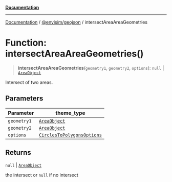 [**Documentation**](../../../README.md)

---

[Documentation](../../../README.md) / [@envisim/geojson](../README.md) / intersectAreaAreaGeometries

# Function: intersectAreaAreaGeometries()

> **intersectAreaAreaGeometries**(`geometry1`, `geometry2`, `options`): `null` \| [`AreaObject`](../type-aliases/AreaObject.md)

Intersect of two areas.

## Parameters

| Parameter   | theme_type                                                              |
| ----------- | ----------------------------------------------------------------------- |
| `geometry1` | [`AreaObject`](../type-aliases/AreaObject.md)                           |
| `geometry2` | [`AreaObject`](../type-aliases/AreaObject.md)                           |
| `options`   | [`CirclesToPolygonsOptions`](../interfaces/CirclesToPolygonsOptions.md) |

## Returns

`null` \| [`AreaObject`](../type-aliases/AreaObject.md)

the intersect or `null` if no intersect
